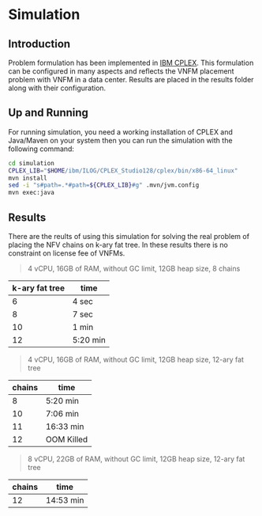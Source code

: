 # Simulation

## Introduction

Problem formulation has been implemented in [IBM CPLEX](https://www.ibm.com/analytics/cplex-optimizer).
This formulation can be configured in many aspects and reflects the VNFM placement problem with VNFM
in a data center. Results are placed in the results folder along with their configuration.

## Up and Running

For running simulation, you need a working installation of CPLEX and Java/Maven on your system
then you can run the simulation with the following command:

```sh
cd simulation
CPLEX_LIB="$HOME/ibm/ILOG/CPLEX_Studio128/cplex/bin/x86-64_linux"
mvn install
sed -i "s#path=.*#path=${CPLEX_LIB}#g" .mvn/jvm.config
mvn exec:java
```

## Results
There are the reults of using this simulation for solving the real problem of placing the NFV chains on k-ary fat tree.
In these results there is no constraint on license fee of VNFMs.

> 4 vCPU, 16GB of RAM, without GC limit, 12GB heap size, 8 chains

| k-ary fat tree | time     |
|----------------|----------|
| 6              | 4 sec    |
| 8              | 7 sec    |
| 10             | 1 min    |
| 12             | 5:20 min |

> 4 vCPU, 16GB of RAM, without GC limit, 12GB heap size, 12-ary fat tree

| chains | time         |
|--------|--------------|
| 8      | 5:20 min     |
| 10     | 7:06 min     |
| 11     | 16:33 min    |
| 12     | OOM Killed   |

> 8 vCPU, 22GB of RAM, without GC limit, 12GB heap size, 12-ary fat tree

| chains | time         |
|--------|--------------|
| 12     | 14:53 min    |
